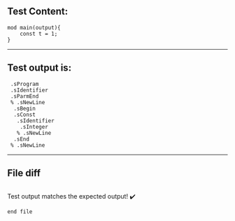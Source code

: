 
Test Content: 
-------------------------
```
mod main(output){
    const t = 1;
}

```
------------------------
Test output is: 
-------------------------
```
 .sProgram
 .sIdentifier
 .sParmEnd
 % .sNewLine
  .sBegin
  .sConst
   .sIdentifier
    .sInteger
   % .sNewLine
  .sEnd
 % .sNewLine

```
------------------------

File diff
-------------------------
```diff

```
Test output matches the expected output! :heavy_check_mark:

```
end file
